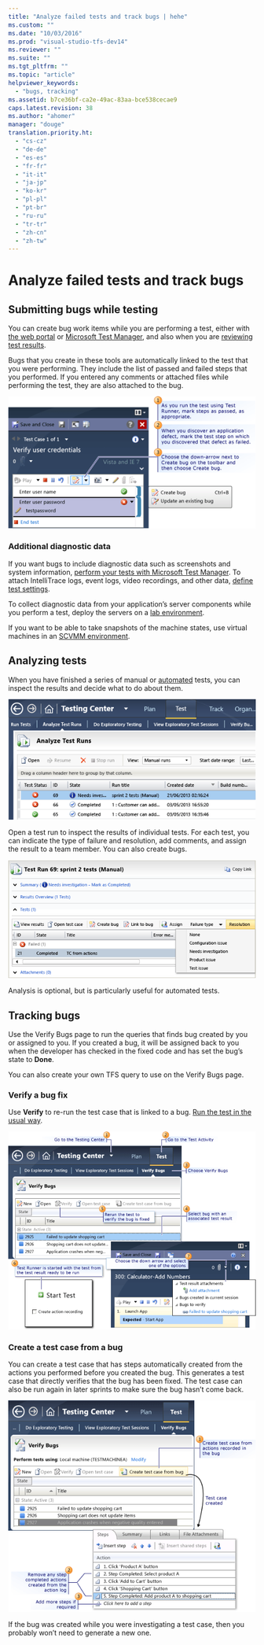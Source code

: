 ```yaml
---
title: "Analyze failed tests and track bugs | hehe"
ms.custom: ""
ms.date: "10/03/2016"
ms.prod: "visual-studio-tfs-dev14"
ms.reviewer: ""
ms.suite: ""
ms.tgt_pltfrm: ""
ms.topic: "article"
helpviewer_keywords: 
  - "bugs, tracking"
ms.assetid: b7ce36bf-ca2e-49ac-83aa-bce538cecae9
caps.latest.revision: 38
ms.author: "ahomer"
manager: "douge"
translation.priority.ht: 
  - "cs-cz"
  - "de-de"
  - "es-es"
  - "fr-fr"
  - "it-it"
  - "ja-jp"
  - "ko-kr"
  - "pl-pl"
  - "pt-br"
  - "ru-ru"
  - "tr-tr"
  - "zh-cn"
  - "zh-tw"
---
```

# Analyze failed tests and track bugs
## Submitting bugs while testing  
 You can create bug work items while you are performing a test, either with [the web portal](../test/running-manual-tests-using-the-web-portal.md) or [Microsoft Test Manager](../test/run-manual-tests-with-microsoft-test-manager.md), and also when you are [reviewing test results](../test/track-your-test-results.md).  
  
 Bugs that you create in these tools are automatically linked to the test that you were performing. They include the list of passed and failed steps that you performed. If you entered any comments or attached files while performing the test, they are also attached to the bug.  
  
 ![Submitting bugs in Test Runner](../test/media/how_bug.png "How_Bug")  
  
### Additional diagnostic data  
 If you want bugs to include diagnostic data such as screenshots and system information, [perform your tests with Microsoft Test Manager](../test/run-manual-tests-with-microsoft-test-manager.md). To attach IntelliTrace logs, event logs, video recordings, and other data, [define test settings](../test/collect-more-diagnostic-data-in-manual-tests.md).  
  
 To collect diagnostic data from your application’s server components while you perform a test, deploy the servers on a [lab environment](../test/test-on-a-lab-environment.md).  
  
 If you want to be able to take snapshots of the machine states, use virtual machines in an [SCVMM environment](../test/scvmm--virtual--environments.md).  
  
## Analyzing tests  
 When you have finished a series of manual or [automated](../test/automate-system-tests.md) tests, you can inspect the results and decide what to do about them.  
  
 ![Analyse runs page in MTM](../test/media/almt_wsa10analyseruns.png "ALMT_wsa10analyseRuns")  
  
 Open a test run to inspect the results of individual tests. For each test, you can indicate the type of failure and resolution, add comments, and assign the result to a team member. You can also create bugs.  
  
 ![Analyse test run page in MTM](../test/media/almt_wsa11analysetest.png "ALMT_wsa11analyseTest")  
  
 Analysis is optional, but is particularly useful for automated tests.  
  
## Tracking bugs  
 Use the Verify Bugs page to run the queries that finds bug created by you or assigned to you. If you created a bug, it will be assigned back to you when the developer has checked in the fixed code and has set the bug’s state to **Done**.  
  
 You can also create your own TFS query to use on the Verify Bugs page.  
  
### Verify a bug fix  
 Use **Verify** to re-run the test case that is linked to a bug. [Run the test in the usual way](../test/run-manual-tests-with-microsoft-test-manager.md).  
  
 ![How to Verify a Bug](../test/media/howto_verifybug.png "HowTo_VerifyBug")  
  
### Create a test case from a bug  
 You can create a test case that has steps automatically created from the actions you performed before you created the bug. This generates a test case that directly verifies that the bug has been fixed. The test case can also be run again in later sprints to make sure the bug hasn’t come back.  
  
 ![Create a Test Case From a Bug](../test/media/testcase_bug.png "TestCase_Bug")  
  
 If the bug was created while you were investigating a test case, then you probably won’t need to generate a new one.